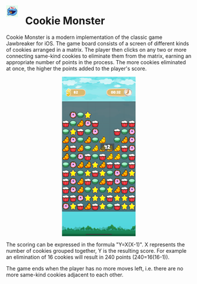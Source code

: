 <img height="32" alt="CookieMonster" style="float: left; margin-right: 20px;" src="Cookie%20Monster/Assets.xcassets/AppIcon.appiconset/cookie_monster.png"> <h1>Cookie Monster</h1>

Cookie Monster is a modern implementation of the classic game Jawbreaker for iOS.
The game board consists of a screen of different kinds of cookies arranged in a matrix.
The player then clicks on any two or more connecting same-kind cookies to eliminate them
from the matrix, earning an appropriate number of points in the process. The more cookies
eliminated at once, the higher the points added to the player's score.

<p align="center">
<img src="Screenshots/iPhone 12 Pro Max.png" 
        alt="Cookie Monster" 
        width="200"
        style="display: block; margin: 0 auto" />
</p>

The scoring can be expressed in the formula "Y=X(X-1)". X represents the number of cookies
grouped together, Y is the resulting score. For example an elimination of 16 cookies will
result in 240 points (240=16(16-1)).

The game ends when the player has no more moves left, i.e. there are no more same-kind cookies
adjacent to each other.
